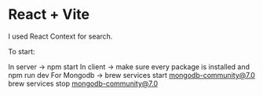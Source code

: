 # React + Vite
 

I used React Context for search.

To start:


In server -> npm start
In client -> make sure every package is installed and npm run dev
For Mongodb -> brew services start mongodb-community@7.0 
               brew services stop mongodb-community@7.0 

